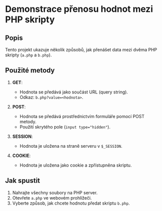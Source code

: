 # Demonstrace přenosu hodnot mezi PHP skripty

## Popis
Tento projekt ukazuje několik způsobů, jak přenášet data mezi dvěma PHP skripty (`a.php` a `b.php`).

## Použité metody
1. **GET**: 
   - Hodnota se předává jako součást URL (query string).
   - Odkaz: `b.php?value=<hodnota>`.

2. **POST**:
   - Hodnota se předává prostřednictvím formuláře pomocí POST metody.
   - Použití skrytého pole (`input type="hidden"`).

3. **SESSION**:
   - Hodnota je uložena na straně serveru v `$_SESSION`.

4. **COOKIE**:
   - Hodnota je uložena jako cookie a zpřístupněna skriptu.

## Jak spustit
1. Nahrajte všechny soubory na PHP server.
2. Otevřete `a.php` ve webovém prohlížeči.
3. Vyberte způsob, jak chcete hodnotu předat skriptu `b.php`.
